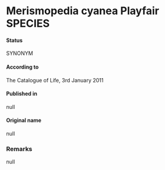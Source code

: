# Merismopedia cyanea Playfair SPECIES

#### Status
SYNONYM

#### According to
The Catalogue of Life, 3rd January 2011

#### Published in
null

#### Original name
null

### Remarks
null